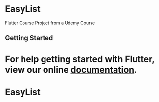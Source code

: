 # EasyList

Flutter Course Project from a Udemy Course

## Getting Started

For help getting started with Flutter, view our online
[documentation](https://flutter.io/).
=======
# EasyList
